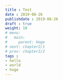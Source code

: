 ```yaml
---
title : Test
date : 2019-08-26
publishdate : 2019-08-26
draft : true
weight: 10
# menu:
#   main:
#     parent: Hoge
# next: chapter2/1
# prev: chapter2/2
tags : 
- hello
- world
- hoge
---
```



